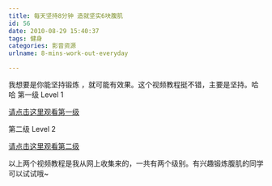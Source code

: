 ```yaml
---
title: 每天坚持8分钟 造就坚实6块腹肌
id: 56
date: 2010-08-29 15:40:37
tags: 健身
categories: 影音资源
urlname: 8-mins-work-out-everyday

---
```


我想要是你能坚持锻炼 ，就可能有效果。这个视频教程挺不错，主要是坚持。哈哈
第一级 Level 1

[请点击这里观看第一级](https://player.youku.com/player.php/sid/XMTYzODYxNzYw/v.swf)

第二级 Level 2

[请点击这里观看第二级](https://player.youku.com/player.php/sid/XMTY3NjU5OTQ0/v.swf)

以上两个视频教程是我从网上收集来的，一共有两个级别。有兴趣锻炼腹肌的同学可以试试哦~
